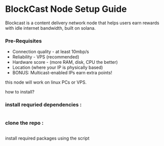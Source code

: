 # BlockCast Node Setup Guide

Blockcast is a content delivery network node that helps users earn rewards with idle internet bandwidth, built on solana.

### Pre-Requisites 

- Connection quality - at least 10mbp/s
- Reliability - VPS (recommended)
- Hardware score - (more RAM, disk, CPU the better)
- Location (where your IP is physically based)
- BONUS: Multicast-enabled IPs earn extra points!

this node will work on linux PCs or VPS.

how to install?  

### install requried dependencies :

```command -v git >/dev/null || (sudo apt-get update && sudo apt-get install -y git)
```

### clone the repo :

```git clone https://github.com/bigray0x/blockcast-node && cd blockcast-node 
```

install required packages using the script   

```chmod +x setup.ah && ./setup.sh
```